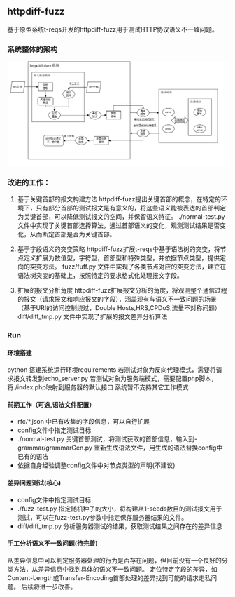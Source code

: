 ## httpdiff-fuzz
基于原型系统t-reqs开发的httpdiff-fuzz用于测试HTTP协议语义不一致问题。
### 系统整体的架构
![系统架构图](./bg_zh.png)

### 改进的工作：
1. 基于关键首部的报文构建方法
httpdiff-fuzz提出关键首部的概念，在特定的环境下，只有部分首部的测试报文是有意义的，将这些语义能被表达的首部判定为关键首部，可以降低测试报文的空间，并保留语义特征。
./normal-test.py 文件中实现了关键首部选择算法，通过首部语义的变化，观测测试结果是否变化，从而断定首部是否为关键首部。


2. 基于字段语义的突变策略
httpdiff-fuzz扩展t-reqs中基于语法树的突变，将节点定义扩展为数值型，字符型，首部型和特殊类型，并依据节点类型，提供定向的突变方法。
fuzz/fuff.py 文件中实现了各类节点对应的突变方法，建立在语法树突变的基础上，按照特定的要求格式化处理报文字段。

3. 扩展的报文分析角度
httpdiff-fuzz扩展报文分析的角度，将观测整个通信过程的报文（请求报文和响应报文的字段），涵盖现有与语义不一致问题的场景（基于URI的访问控制绕过，Double Hosts,HRS,CPDoS,流量不对称问题）
diff/diff_tmp.py 文件中实现了扩展的报文差异分析算法

### Run

#### 环境搭建
python 搭建系统运行环境requirements
若测试对象为反向代理模式，需要将请求报文转发到echo_server.py
若测试对象为服务端模式，需要配置php脚本，将./index.php映射到服务器的默认接口
系统暂不支持其它工作模式

#### 前期工作（可选,语法文件配置）
- rfc/*.json 中已有收集的字段信息，可以自行扩展
- config文件中指定测试目标
- ./normal-test.py 关键首部测试，将测试获取的首部信息，输入到- grammar/grammarGen.py 重新生成语法文件，用生成的语法替换config中已有的语法
- 依据自身经验调整config文件中对节点类型的声明(不建议)

#### 差异问题测试(核心)
- config文件中指定测试目标
- ./fuzz-test.py 指定随机种子的大小，将构建从1-seeds数目的测试报文用于测试，可以在fuzz-test.py参数中指定保存服务器结果的文件。
- diff/diff_tmp.py 分析服务器测试的结果，获取测试结果之间存在的差异信息

#### 手工分析语义不一致问题(待完善)
从差异信息中可以判定服务器处理的行为是否存在问题，但目前没有一个良好的分类方法，从差异信息中找到具体的语义不一致问题。
定位特定字段的差异，如Content-Length或Transfer-Encoding首部处理的差异找到可能的请求走私问题。
后续将进一步改善。
